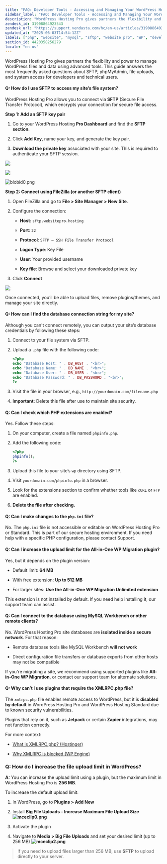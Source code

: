 ```yaml
---
title: "FAQ: Developer Tools - Accessing and Managing Your WordPress Hosting Pro Files and Database"
sidebar_label: "FAQ: Developer Tools - Accessing and Managing Your WordPress Hosting Pro Files and Database"
description: "WordPress Hosting Pro gives partners the flexibility and power to manage WordPress files and data using advanced tools. This guide answers the most frequently"
zendesk_id: 31908864923543
zendesk_url: "https://support.vendasta.com/hc/en-us/articles/31908864923543-FAQ-Developer-Tools-Accessing-and-Managing-Your-WordPress-Hosting-Pro-Files-and-Database"
updated_at: "2025-06-03T14:54:12Z"
labels: ["php", "website", "mysql", "sftp", "website pro", "WP", "developer tools", "connection string"]
section_id: 4420358256279
locale: "en-us"
---
```


WordPress Hosting Pro gives partners the flexibility and power to manage WordPress files and data using advanced tools. This guide answers the most frequently asked questions about SFTP, phpMyAdmin, file uploads, and system access for developers and technical users.

#### **Q: How do I use SFTP to access my site’s file system?**

WordPress Hosting Pro allows you to connect via **SFTP** (Secure File Transfer Protocol), which encrypts your connection for secure file access.

**Step 1: Add an SFTP key pair**

1.  Go to your WordPress Hosting **Pro Dashboard** and find the **SFTP section**.
    
2.  Click **Add Key**, name your key, and generate the key pair.
    
3.  **Download the private key** associated with your site. This is required to authenticate your SFTP session.
    

![](./img/31908864923543-1e8398a9b5.png)

![](./img/31908864923543-26fd4dc078.png)

![blobid0.png](./img/31908864923543-0b6c55e0cd.png)

**Step 2: Connect using FileZilla (or another SFTP client)**

1.  Open FileZilla and go to **File > Site Manager > New Site**.
    
2.  Configure the connection:
    
    *   **Host**: `sftp.websitepro.hosting`
        
    *   **Port**: `22`
        
    *   **Protocol**: `SFTP – SSH File Transfer Protocol`
        
    *   **Logon Type**: Key File
        
    *   **User**: Your provided username
        
    *   **Key file**: Browse and select your downloaded private key
        
3.  Click **Connect**
    

**![](./img/31908864923543-aa87b4ae65.png)**

Once connected, you’ll be able to upload files, remove plugins/themes, and manage your site directly.

#### **Q: How can I find the database connection string for my site?**

Although you can't connect remotely, you can output your site’s database credentials by following these steps:

1.  Connect to your file system via SFTP.
    
2.  Upload a `.php` file with the following code:

    ```php
    <?php
    echo "Database Host: " . DB_HOST . "<br>";
    echo "Database Name: " . DB_NAME . "<br>";
    echo "Database User: " . DB_USER . "<br>";
    echo "Database Password: " . DB_PASSWORD . "<br>";
    ?>
    ```
    

3.  Visit the file in your browser, e.g., `http://yourdomain.com/filename.php`
    
4.  **Important:** Delete this file after use to maintain site security.
    

#### **Q: Can I check which PHP extensions are enabled?**

Yes. Follow these steps:

1.  On your computer, create a file named `phpinfo.php`.
    
2.  Add the following code:

    ```php
    <?php
    phpinfo();
    ?>
    ```

3.  Upload this file to your site’s `wp` directory using SFTP.
    
4.  Visit `yourdomain.com/phpinfo.php` in a browser.
    
5.  Look for the extensions section to confirm whether tools like `cURL` or `FTP` are enabled.
    
6.  **Delete the file after checking.**
    

#### **Q: Can I make changes to the `php.ini` file?**

No. The `php.ini` file is not accessible or editable on WordPress Hosting Pro or Standard. This is part of our secure hosting environment. If you need help with a specific PHP configuration, please contact Support.

#### **Q: Can I increase the upload limit for the All-in-One WP Migration plugin?**

Yes, but it depends on the plugin version:

*   Default limit: **64 MB**
    
*   With free extension: **Up to 512 MB**
    
*   For larger sites: **Use the All-in-One WP Migration Unlimited extension**
    

This extension is not installed by default. If you need help installing it, our support team can assist.

#### **Q: Can I connect to the database using MySQL Workbench or other remote clients?**

No. WordPress Hosting Pro site databases are **isolated inside a secure network**. For that reason:

*   Remote database tools like MySQL Workbench **will not work**
    
*   Direct configuration file transfers or database exports from other hosts may not be compatible
    

If you're migrating a site, we recommend using supported plugins like **All-in-One WP Migration**, or contact our support team for alternate solutions.

#### **Q: Why can’t I use plugins that require the XMLRPC.php file?**

The `xmlrpc.php` file enables remote access to WordPress, but it is **disabled by default** in WordPress Hosting Pro and WordPress Hosting Standard due to known security vulnerabilities.

Plugins that rely on it, such as **Jetpack** or certain **Zapier** integrations, may not function correctly.

For more context:

*   [What is XMLRPC.php? (Hostinger)](https://www.hostinger.com/tutorials/xmlrpc-wordpress)
    
*   [Why XMLRPC is blocked (WP Engine)](https://wpengine.com/resources/xmlrpc-php/)
    

### Q: How do I increase the file upload limit in WordPress?

**A:** You can increase the upload limit using a plugin, but the maximum limit in WordPress Hosting Pro is **256 MB**.

To increase the default upload limit:

1.  In WordPress, go to **Plugins > Add New**
    
2.  Install **Big File Uploads – Increase Maximum File Upload Size ![mceclip0.png](./img/31908864923543-544a231b18.png)** 
    
3.  Activate the plugin
    
4.  Navigate to **Media > Big File Uploads** and set your desired limit (up to 256 MB) **![mceclip2.png](./img/31908864923543-089914e8e3.png)**
    

> If you need to upload files larger than 256 MB, use **SFTP** to upload directly to your server.
